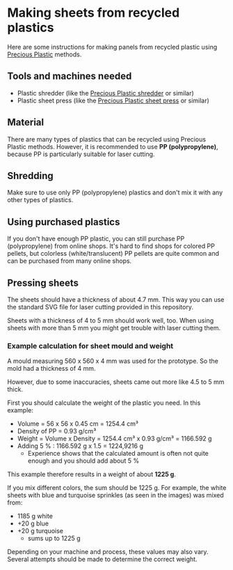 # Making sheets from recycled plastics

Here are some instructions for making panels from recycled plastic using [Precious Plastic](https://preciousplastic.com/) methods.

## Tools and machines needed

- Plastic shredder (like the [Precious Plastic shredder](https://community.preciousplastic.com/academy/build/shredderpro) or similar)
- Plastic sheet press (like the [Precious Plastic sheet press](https://community.preciousplastic.com/academy/build/sheetpress) or similar)

## Material

There are many types of plastics that can be recycled using Precious Plastic methods. However, it is recommended to use **PP (polypropylene)**, because PP is particularly suitable for laser cutting.

## Shredding

Make sure to use only PP (polypropylene) plastics and don't mix it with any other types of plastics.

## Using purchased plastics

If you don't have enough PP plastic, you can still purchase PP (polypropylene) from online shops. It's hard to find shops for colored PP pellets, but colorless (white/translucent) PP pellets are quite common and can be purchased from many online shops.

## Pressing sheets

The sheets should have a thickness of about 4.7 mm. This way you can use the standard SVG file for laser cutting provided in this repository.

Sheets with a thickness of 4 to 5 mm should work well, too. When using sheets with more than 5 mm you might get trouble with laser cutting them.

### Example calculation for sheet mould and weight

A mould measuring 560 x 560 x 4 mm was used for the prototype. So the mold had a thickness of 4 mm.

However, due to some inaccuracies, sheets came out more like 4.5 to 5 mm thick.

First you should calculate the weight of the plastic you need. In this example:
- Volume = 56 x 56 x 0.45 cm =  1254.4 cm³
- Density of PP = 0.93 g/cm³
- Weight = Volume x Density = 1254.4 cm³ x 0.93 g/cm³ = 1166.592 g
- Adding 5 % : 1166.592 g x 1.5 = 1224,9216 g
  - Experience shows that the calculated amount is often not quite enough and you should add about 5 %

This example therefore results in a weight of about **1225 g**.

If you mix different colors, the sum should be 1225 g. For example, the white sheets with blue and turquoise sprinkles (as seen in the images) was mixed from:
- 1185 g white
- +20 g blue
- +20 g turquoise
  - sums up to 1225 g
 
Depending on your machine and process, these values may also vary. Several attempts should be made to determine the correct weight.




